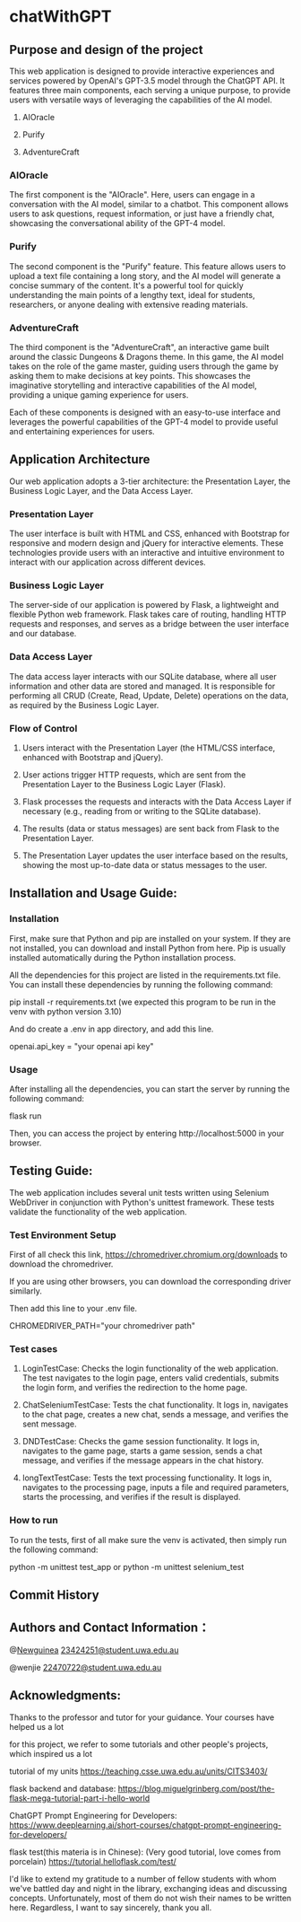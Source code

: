 # chatWithGPT

## Purpose and design of the project

This web application is designed to provide interactive experiences and services powered by OpenAI's GPT-3.5 model through the ChatGPT API. It features three main components, each serving a unique purpose, to provide users with versatile ways of leveraging the capabilities of the AI model.
1. AIOracle

2. Purify

3. AdventureCraft

### AIOracle
The first component is the "AIOracle". Here, users can engage in a conversation with the AI model, similar to a chatbot. This component allows users to ask questions, request information, or just have a friendly chat, showcasing the conversational ability of the GPT-4 model.

### Purify
The second component is the "Purify" feature. This feature allows users to upload a text file containing a long story, and the AI model will generate a concise summary of the content. It's a powerful tool for quickly understanding the main points of a lengthy text, ideal for students, researchers, or anyone dealing with extensive reading materials.

### AdventureCraft
The third component is the "AdventureCraft", an interactive game built around the classic Dungeons & Dragons theme. In this game, the AI model takes on the role of the game master, guiding users through the game by asking them to make decisions at key points. This showcases the imaginative storytelling and interactive capabilities of the AI model, providing a unique gaming experience for users.

Each of these components is designed with an easy-to-use interface and leverages the powerful capabilities of the GPT-4 model to provide useful and entertaining experiences for users.


## Application Architecture
Our web application adopts a 3-tier architecture: the Presentation Layer, the Business Logic Layer, and the Data Access Layer. 

### Presentation Layer
The user interface is built with HTML and CSS, enhanced with Bootstrap for responsive and modern design and jQuery for interactive elements. These technologies provide users with an interactive and intuitive environment to interact with our application across different devices.

### Business Logic Layer
The server-side of our application is powered by Flask, a lightweight and flexible Python web framework. Flask takes care of routing, handling HTTP requests and responses, and serves as a bridge between the user interface and our database.

### Data Access Layer
The data access layer interacts with our SQLite database, where all user information and other data are stored and managed. It is responsible for performing all CRUD (Create, Read, Update, Delete) operations on the data, as required by the Business Logic Layer.

### Flow of Control
1. Users interact with the Presentation Layer (the HTML/CSS interface, enhanced with Bootstrap and jQuery).

2. User actions trigger HTTP requests, which are sent from the Presentation Layer to the Business Logic Layer (Flask).

3. Flask processes the requests and interacts with the Data Access Layer if necessary (e.g., reading from or writing to the SQLite database).

4. The results (data or status messages) are sent back from Flask to the Presentation Layer.
5. The Presentation Layer updates the user interface based on the results, showing the most up-to-date data or status messages to the user.

## Installation and Usage Guide: 

### Installation

First, make sure that Python and pip are installed on your system. If they are not installed, you can download and install Python from here. Pip is usually installed automatically during the Python installation process.

All the dependencies for this project are listed in the requirements.txt file. You can install these dependencies by running the following command:

pip install -r requirements.txt (we expected this program to be run in the venv with python version 3.10)

And do create a .env in app directory, and add this line.

openai.api_key = "your openai api key"

### Usage

After installing all the dependencies, you can start the server by running the following command:

flask run

Then, you can access the project by entering http://localhost:5000 in your browser.

## Testing Guide:

The web application includes several unit tests written using Selenium WebDriver in conjunction with Python's unittest framework. These tests validate the functionality of the web application.
### Test Environment Setup
First of all check this link, https://chromedriver.chromium.org/downloads to download the chromedriver.

If you are using other browsers, you can download the corresponding driver similarly.

Then add this line to your .env file.

CHROMEDRIVER_PATH="your chromedriver path"

### Test cases
1. LoginTestCase: Checks the login functionality of the web application. The test navigates to the login page, enters valid credentials, submits the login form, and verifies the redirection to the home page.

2. ChatSeleniumTestCase: Tests the chat functionality. It logs in, navigates to the chat page, creates a new chat, sends a message, and verifies the sent message.

3. DNDTestCase: Checks the game session functionality. It logs in, navigates to the game page, starts a game session, sends a chat message, and verifies if the message appears in the chat history.

4. longTextTestCase: Tests the text processing functionality. It logs in, navigates to the processing page, inputs a file and required parameters, starts the processing, and verifies if the result is displayed.

### How to run
To run the tests, first of all make sure the venv is activated, then simply run the following command:

python -m unittest test_app or python -m unittest selenium_test

## Commit History



## Authors and Contact Information：
@[Newguinea](https://github.com/Newguinea)     23424251@student.uwa.edu.au

@wenjie     22470722@student.uwa.edu.au

## Acknowledgments: 

Thanks to the professor and tutor for your guidance. Your courses have helped us a lot

for this project, we refer to some tutorials and other people's projects, which inspired us a lot

tutorial of my units
https://teaching.csse.uwa.edu.au/units/CITS3403/

flask backend and database:
https://blog.miguelgrinberg.com/post/the-flask-mega-tutorial-part-i-hello-world

ChatGPT Prompt Engineering for Developers:
https://www.deeplearning.ai/short-courses/chatgpt-prompt-engineering-for-developers/

flask test(this materia is in Chinese): (Very good tutorial, love comes from porcelain)
https://tutorial.helloflask.com/test/

I'd like to extend my gratitude to a number of fellow students with whom we've battled day and night in the library, exchanging ideas and discussing concepts. Unfortunately, most of them do not wish their names to be written here. Regardless, I want to say sincerely, thank you all.
